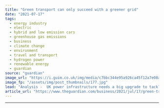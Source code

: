```yaml
---
title: "Green transport can only succeed with a greener grid"
date: "2021-07-17"
tags: 
  - energy industry
  - electric
  - hybrid and low emission cars
  - greenhouse gas emissions
  - business
  - climate change
  - environment
  - travel and transport
  - hydrogen power
  - renewable energy
  - guardian
source: "guardian"
image_url: "https://i.guim.co.uk/img/media/c7bbc344e95a926ca45f12a7e08a461817ae0144/0_170_3500_2101/master/3500.jpg?width=460&quality=85&auto=format&fit=max&s=607d54cc262ad056af116b3d2af6488d"
image_fp: "/assets/img/post_thumbnails/177.jpg"
lead: "Analysis -  UK power infrastructure needs a big upgrade to tackle a surge in electric vehicles and manufacturing of alternative fuelsThe challenge of decarbonising the UK’s roads, railways and flight paths will rely on harnessing the UK’s cleaner energ..."
article_url: "https://www.theguardian.com/business/2021/jul/17/green-transport-can-only-succeed-with-a-greener-grid"
---
```


---
